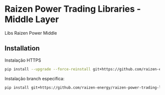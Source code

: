 # Raizen Power Trading Libraries - Middle Layer

Libs Raizen Power Middle

## Installation

Instalação HTTPS

```bash
pip install --upgrade --force-reinstall git+https://github.com/raizen-energy/raizen-power-trading-libs-middle.git
```

Instalação branch especifica:

```bash
pip install git+https://github.com/raizen-energy/raizen-power-trading-libs-middle.git@main
```
